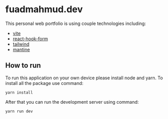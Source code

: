 # fuadmahmud.dev

This personal web portfolio is using couple technologies including:

- [vite](https://vitejs.dev/)
- [react-hook-form](https://react-hook-form.com/)
- [tailwind](https://tailwindcss.com/)
- [mantine](https://mantine.dev/)

## How to run

To run this application on your own device please install node and yarn. To install all the package use command:

```
yarn install
```

After that you can run the development server using command:

```
yarn run dev
```
